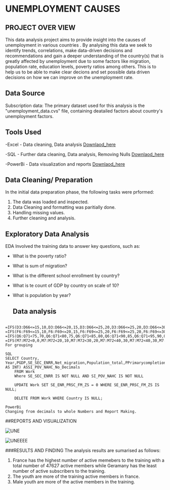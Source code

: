 # UNEMPLOYMENT CAUSES
## PROJECT OVER VIEW
This data analysis project aims to provide insight into the causes of unemployment in various countries . By analysing this data we seek to identify trends, correlations, make data-driven decisions and recommendations and gain a deeper understanding of the country(s) that is greatly affected by unemployment due to some factors like migration, population rate, education levels, poverty ratios among others. This is to help us to be able to make clear decions and set possible data driven decisions on how we can improve on the unemployment rate.
## Data Source
Subscription data: The primary dataset used for this analysis is the "unemployment_data.cvs" file, containing deatailed factors about country's unemployment factors.
## Tools Used
-Excel - Data cleaning, Data analysis [Downlaod_here](https://microsoft.com)

-SQL - Further data cleaning, Data analysis, Removing Nulls  [Downlaod_here](https://sql/ssms.com)

-PowerBi - Data visualization and reports  [Downlaod_here](https://sql/ssms.com)

## Data Cleaning/ Preparation
In the initial data preparation phase, the following tasks were prformed:
1. The data was loaded and inspected.
2. Data Cleaning and formatting was paritially done.
3. Handling missing values.
4.  Further cleaning and analysis.

## Exploratory Data Analysis
EDA Involved the training data to answer key questions, such as:
- What is the poverty ratio?
- What is sum of migration?
- What is the different school enrollment by country?
- What is te count of GDP by country on scale of 10?
- What is population by year?

  ## Data analysis
```Excel
 =IFS(D3:D66<=15,10,D3:D66<=20,15,D3:D66<=25,20,D3:D66<=25,20,D3:D66<=30,25,D3:D66<=35,30) 
=IFS(F6:F69<=15,10,F6:F69<=20,15,F6:F69<=25,20,F6:F69<=25,20,F6:F69<=30,25,F6:F69<=35,30,,F6:F69<=40,35,,F6:F69<=45,40,F6:F69<=50,50)
=IFS(Q6:Q71<75,70,Q6:Q71<80,75,Q6:Q71<85,80,Q6:Q71<90,85,Q6:Q71<95,90,Q6:Q71<100,95,Q6:Q71<105,100,Q6:Q71<110,105,Q6:Q71<115,110,Q6:Q71<120,115,Q6:Q71<125,120)
=IFS(M7:M72<0,0,M7:M72<20,10,M7:M72<30,20,M7:M72<40,30,M7:M72<40,30,M7:M72<50,40,M7:M72<60,50,M7:M72<70,60,M7:M72<80,70,M7:M72<90,80,M7:M72<100,90,M7:M72<110,100,M7:M72<121,110,M7:M72<135,120)
For grouping

SQL
SELECT Country, Year,PGDP,SE_SEC_ENRR,Net_migration,Population_total,PPrimarycompletionrate,SE_ENR_PRSC_FM_ZS,SI_POV_NAHC,SE_SEC_ENRR,CAST(SI_POV_NAHC AS INT) ASSI_POV_NAHC_No_Decimals
    FROM Work
	Where SE_SEC_ENRR IS NOT NULL AND SI_POV_NAHC IS NOT NULL

	UPDATE Work SET SE_ENR_PRSC_FM_ZS = 0 WHERE SE_ENR_PRSC_FM_ZS IS NULL;

	DELETE FROM Work WHERE Country IS NULL;

PowerBi
Changing from decimals to whole Numbers and Report Making.

```
##REPORTS AND VISUALIZATION

![UNE](https://github.com/user-attachments/assets/7ec4a12b-b362-41f3-9626-51b205846b04)


![UNEEEE](https://github.com/user-attachments/assets/0c3b6209-2d96-4503-bf05-025b0c02ab71)

###RESULTS AND FINDING
The analysis results are sumarised as follows:

1. France has the highest number of active memebers to the training  with a total number of 47627 active members while Geramany has the least number of active subscribers to the training.
2. The youth are more of the training active members in france.
3. Male youth are more of the active members in the training.

